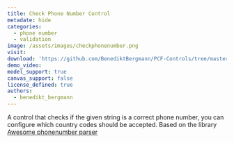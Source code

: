 ```yaml
---
title: Check Phone Number Control
metadate: hide
categories:
  - phone number
  - validation
image: /assets/images/checkphonenumber.png
visit: 
download: 'https://github.com/BenediktBergmann/PCF-Controls/tree/master/CheckPhoneNumberControl'
demo_video: 
model_support: true
canvas_support: false
license_defined: true
authors:
  - benedikt_bergmann
---
```


A control that checks if the given string is a correct phone number, you can configure which country codes should be accepted. Based on the library <a target="_blank" href="https://www.npm.red/package/awesome-phonenumber">Awesome phonenumber parser</a>
